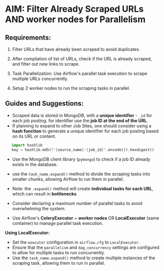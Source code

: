 # AIM: Filter Already Scraped URLs AND worker nodes for Parallelism

## Requirements:
1. Filter URLs that have already been scraped to avoid duplicates.

2. After compilation of list of URLs, check if the URL is already scraped, and filter out new links to scrape.
3. Task Parallelization: Use Airflow's parallel task execution to scrape multiple URLs concurrently.
4. Setup 2 worker nodes to run the scraping tasks in parallel.


## Guides and Suggestions:
- Scraped data is stored in MongoDB, with a **unique identifier** - `_id` for each job posting. for identifier use the **job ID at the end of the URL**.
- If planning to expand to other Job Sites, one should consider using a **hash function** to generate a unique identifier for each job posting based on its URL or content.
 ```python
    import hashlib
    key = hashlib.md5(f"{source_name}:{job_id}".encode()).hexdigest()
```
- Use the MongoDB client library (`pymongo`) to check if a job ID already exists in the database.

- use the `task_name.expand()` method to divide the scraping tasks into smaller chunks, allowing Airflow to run them in parallel.
- Note: the `.expand()` method will create **individual tasks for each URL**, which can result in **bottlenecks**.
- Consider declaring a maximum number of parallel tasks to avoid overwhelming the system.
- Use Airflow's **CeleryExecutor** + **worker nodes** OR **LocalExecutor** (same container) to manage parallel task execution.

**Using LocalExecutor:**
- Set the `executor` configuration in `airflow.cfg` to `LocalExecutor`.
- Ensure that the `parallelism` and `dag_concurrency` settings are configured to allow for multiple tasks to run concurrently.
- Use the `task_name.expand()` method to create multiple instances of the scraping task, allowing them to run in parallel.
